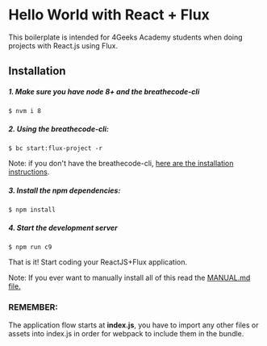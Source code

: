 # Hello World with React + Flux

This boilerplate is intended for 4Geeks Academy students when doing projects with React.js using Flux.

## Installation

##### 1. Make sure you have node 8+ and the breathecode-cli
```
$ nvm i 8
```

##### 2. Using the breathecode-cli:
```
$ bc start:flux-project -r
```
Note: if you don't have the breathecode-cli, [here are the installation instructions](https://github.com/breatheco-de/breathecode-cli).

##### 3. Install the npm dependencies:
```
$ npm install
```

##### 4. Start the development server
```
$ npm run c9
```

That is it! Start coding your ReactJS+Flux application.

Note: If you ever want to manually install all of this read the [MANUAL.md file.](/MANUAL.md)

### REMEMBER:

The application flow starts at **index.js**, you have to import any other files or assets into index.js in order for webpack to include them in the bundle.
